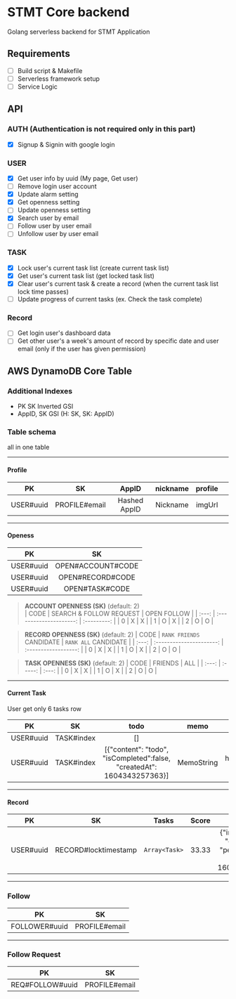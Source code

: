# STMT Core backend

Golang serverless backend for STMT Application

## Requirements

- [ ] Build script & Makefile
- [ ] Serverless framework setup
- [ ] Service Logic
 
## API

### AUTH (Authentication is not required only in this part)
- [x] Signup & Signin with google login

### USER
- [x] Get user info by uuid (My page, Get user)
- [ ] Remove login user account
- [x] Update alarm setting
- [x] Get openness setting
- [ ] Update openness setting
- [x] Search user by email
- [ ] Follow user by user email
- [ ] Unfollow user by user email

### TASK
- [x] Lock user's current task list (create current task list)
- [x] Get user's current task list (get locked task list)
- [x] Clear user's current task & create a record (when the current task list lock time passes)
- [ ] Update progress of current tasks (ex. Check the task complete)

### Record
- [ ] Get login user's dashboard data
- [ ] Get other user's a week's amount of record by specific date and user email (only if the user has given permission)

## AWS DynamoDB Core Table

### Additional Indexes
- PK SK Inverted GSI 
- AppID, SK GSI (H: SK, SK: AppID)
 
### Table schema

all in one table

---
#### Profile

|    PK     |      SK       |    AppID     | nickname | profile |       |
| :-------: | :-----------: | :----------: | :------: | :-----: | :---: |
| USER#uuid | PROFILE#email | Hashed AppID | Nickname | imgUrl  |
  
---

#### Openess
|    PK     |        SK         |
| :-------: | :---------------: |
| USER#uuid | OPEN#ACCOUNT#CODE |
| USER#uuid | OPEN#RECORD#CODE  |
| USER#uuid |  OPEN#TASK#CODE   |

>  **ACCOUNT OPENNESS (SK)** (default: 2)  
> | CODE  | SEARCH & FOLLOW REQUEST | OPEN FOLLOW |
> | :---: | :---------------------: | :---------: |
> |   0   |            X            |      X      |
> |   1   |            O            |      X      |
> |   2   |            O            |      O      |

> **RECORD OPENNESS (SK)**  (default: 2)
> | CODE  | `RANK FRIENDS` CANDIDATE | `RANK ALL` CANDIDATE |
> | :---: | :----------------------: | :------------------: |
> |   0   |            X             |          X           |
> |   1   |            O             |          X           |
> |   2   |            O             |          O           |


>  **TASK OPENNESS (SK)**  (default: 2)
> | CODE  | FRIENDS |  ALL  |
> | :---: | :-----: | :---: |
> |   0   |    X    |   X   |
> |   1   |    O    |   X   |
> |   2   |    O    |   O   |

---

#### Current Task

User get only 6 tasks row

|    PK     |     SK     |                                  todo                                  |    memo    |    where     |   willStart   | estimatedMinutes |  completedAt  |   createdAt   |
| :-------: | :--------: | :--------------------------------------------------------------------: | :--------: | :----------: | :-----------: | :--------------: | :-----------: | :-----------: |
| USER#uuid | TASK#index |                                   []                                   |            |              |               |                  |               | 1604343057363 |
| USER#uuid | TASK#index | [{"content": "todo", "isCompleted":false, "createdAt": 1604343257363}] | MemoString | hanyang univ | 1604343297363 |       300        | 1604343441719 | 1604343257363 |

---

#### Record

|    PK     |          SK          |     Tasks     | Score |                                     Meta                                      |
| :-------: | :------------------: | :-----------: | :---: | :---------------------------------------------------------------------------: |
| USER#uuid | RECORD#locktimestamp | `Array<Task>` | 33.33 | {"inComplete": 1, "complete": 3, "percent": 33.33, "lockTime": 1604043257363} |

---

### Follow

|      PK       |      SK       |
| :-----------: | :-----------: |
| FOLLOWER#uuid | PROFILE#email |

---

### Follow Request

|       PK        |      SK       |
| :-------------: | :-----------: |
| REQ#FOLLOW#uuid | PROFILE#email |
